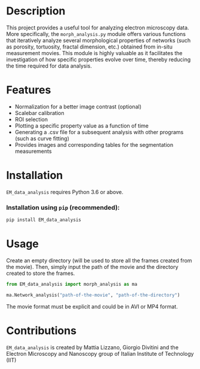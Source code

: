 # Description
This project provides a useful tool for analyzing electron microscopy data. 
More specifically, the `morph_analysis.py` module offers various functions that iteratively analyze several morphological properties of networks (such as porosity, tortuosity, fractal dimension, etc.) obtained from in-situ measurement movies. This module is highly valuable as it facilitates the investigation of how specific properties evolve over time, thereby reducing the time required for data analysis.

# Features
- Normalization for a better image contrast (optional)
- Scalebar calibration 
- ROI selection 
- Plotting a specific property value as a function of time
- Generating a .csv file for a subsequent analysis with other programs (such as curve fitting)
- Provides images and corresponding tables for the segmentation measurements

# Installation
`EM_data_analysis` requires Python 3.6 or above. 

### Installation using `pip` (recommended):
```bash
pip install EM_data_analysis
```
  
# Usage
Create an empty directory (will be used to store all the frames created from the movie). Then, simply input the path of the movie and the directory created to store the frames.

```python
from EM_data_analysis import morph_analysis as ma

ma.Network_analysis("path-of-the-movie", "path-of-the-directory") 
```


The movie format must be explicit and could be in AVI or MP4 format.

# Contributions
`EM_data_analysis` is created by Mattia Lizzano, Giorgio Divitini and the Electron Microscopy and Nanoscopy group of Italian Institute of Technology (IIT)





